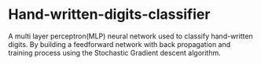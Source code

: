 # Hand-written-digits-classifier
A multi layer perceptron(MLP) neural network used to classify hand-written digits. By building a feedforward network with back propagation and training process using the Stochastic Gradient descent algorithm.
